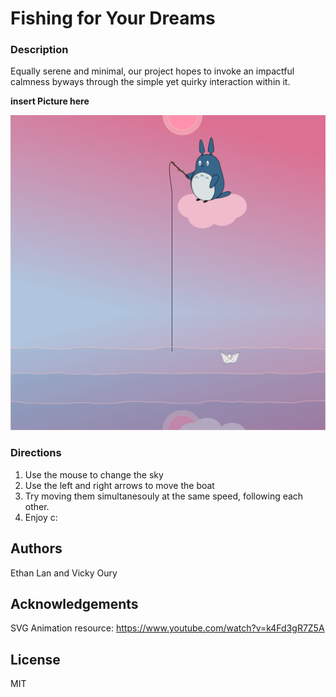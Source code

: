 # Fishing for Your Dreams

### Description
Equally serene and minimal, our project hopes to invoke an impactful calmness byways through the simple yet quirky interaction within it. 

**insert Picture here**

![](screen.png)

### Directions

1. Use the mouse to change the sky
2. Use the left and right arrows to move the boat
3. Try moving them simultanesouly at the same       speed, following each other. 
4. Enjoy c:


## Authors
Ethan Lan and Vicky Oury

## Acknowledgements
SVG Animation resource: https://www.youtube.com/watch?v=k4Fd3gR7Z5A


## License

MIT
